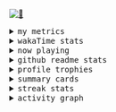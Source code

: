 [![🐙](https://hits.seeyoufarm.com/api/count/incr/badge.svg?url=https%3A%2F%2Fgithub.com%2Fktnkk%2Fhit-counter&count_bg=%23070707&title_bg=%23070707&icon=&icon_color=%23E7E7E7&title=visitors&edge_flat=true)](https://hits.seeyoufarm.com)

<details>
  <summary> <samp>my metrics</samp></summary>
  
  <br>
  
 ![🐳](https://github.com/kkhys/kkhys/blob/main/github-metrics.svg)
  
  ***
</details>

<details>
  <summary> <samp>wakaTime stats</samp></summary>
  
  <br>
  
<!--START_SECTION:waka-->
![Code Time](http://img.shields.io/badge/Code%20Time-4%2C701%20hrs%2057%20mins-blue)

**🐱 My GitHub Data** 

> 📦 5.2 MB Used in GitHub's Storage 
 > 
> 💼 Opted to Hire
 > 
> 📜 9 Public Repositories 
 > 
> 🔑 23 Private Repositories 
 > 
**I'm an Early 🐤** 

```text
🌞 Morning                8119 commits        ███████░░░░░░░░░░░░░░░░░░   28.78 % 
🌆 Daytime                6284 commits        ██████░░░░░░░░░░░░░░░░░░░   22.27 % 
🌃 Evening                11621 commits       ██████████░░░░░░░░░░░░░░░   41.19 % 
🌙 Night                  2189 commits        ██░░░░░░░░░░░░░░░░░░░░░░░   07.76 % 
```
📅 **I'm Most Productive on Sunday** 

```text
Monday                   3593 commits        ███░░░░░░░░░░░░░░░░░░░░░░   12.74 % 
Tuesday                  3994 commits        ████░░░░░░░░░░░░░░░░░░░░░   14.16 % 
Wednesday                3941 commits        ███░░░░░░░░░░░░░░░░░░░░░░   13.97 % 
Thursday                 3790 commits        ███░░░░░░░░░░░░░░░░░░░░░░   13.43 % 
Friday                   4104 commits        ████░░░░░░░░░░░░░░░░░░░░░   14.55 % 
Saturday                 4086 commits        ████░░░░░░░░░░░░░░░░░░░░░   14.48 % 
Sunday                   4705 commits        ████░░░░░░░░░░░░░░░░░░░░░   16.68 % 
```


📊 **This Week I Spent My Time On** 

```text
🕑︎ Time Zone: Asia/Tokyo

💬 Programming Languages: 
Other                    25 hrs 3 mins       █████████████░░░░░░░░░░░░   51.53 % 
Java                     17 hrs 24 mins      █████████░░░░░░░░░░░░░░░░   35.80 % 
TypeScript               4 hrs 16 mins       ██░░░░░░░░░░░░░░░░░░░░░░░   08.80 % 
Play 2 Routing           49 mins             ░░░░░░░░░░░░░░░░░░░░░░░░░   01.69 % 
Play2                    21 mins             ░░░░░░░░░░░░░░░░░░░░░░░░░   00.73 % 

🔥 Editors: 
Chrome                   25 hrs 4 mins       █████████████░░░░░░░░░░░░   51.57 % 
IntelliJ IDEA            23 hrs 32 mins      ████████████░░░░░░░░░░░░░   48.43 % 

💻 Operating System: 
Mac                      48 hrs 37 mins      █████████████████████████   100.00 % 
```


 Last Updated on 2024/09/24 18:48:23 UTC
<!--END_SECTION:waka-->
  
  ***
</details>


<details>
  <summary> <samp>now playing</samp></summary>
  
  <br>
 
 [![🐟](https://spotify-github-profile.vercel.app/api/view?uid=31ryofms4dnv7mrohhepo4c4zgqu&cover_image=true&theme=default&show_offline=false&background_color=121212&bar_color=53b14f&bar_color_cover=false)](https://open.spotify.com/user/31ryofms4dnv7mrohhepo4c4zgqu)
  
  ***
</details>

<details>
  <summary> <samp>github readme stats</samp></summary>
  
  <br>
  
 <p align="left"> 
  <img alt="🐠" src="https://github-readme-stats.vercel.app/api?username=kkhys&count_private=true&show_icons=true&theme=dark&include_all_commits=true" />
  <img alt="🐟" src="https://github-readme-stats.vercel.app/api/top-langs/?username=kkhys&layout=compact&theme=dark&langs_count=10&hide=HTML,CSS,SCSS" />
</p>
  
  ***
</details>

<details>
  <summary> <samp>profile trophies</samp></summary>
  
  <br>
  
  [![🐬](https://github-profile-trophy.vercel.app/?username=kkhys&rank=SECRET,SSS,SS,S,AAA,AA,A&theme=darkhub&row=1&margin-w=10&no-bg=true)](https://github.com/ryo-ma/github-profile-trophy)
  
  ***
</details>

<details>
  <summary> <samp>summary cards</samp></summary>
  
  <br>
  
  ![🐋](https://github-profile-summary-cards.vercel.app/api/cards/profile-details?username=kkhys&theme=github_dark)
  ![🦑](https://github-profile-summary-cards.vercel.app/api/cards/repos-per-language?username=kkhys&theme=github_dark)
  ![🦭](https://github-profile-summary-cards.vercel.app/api/cards/most-commit-language?username=kkhys&theme=github_dark)
  ![🦀](https://github-profile-summary-cards.vercel.app/api/cards/stats?username=kkhys&theme=github_dark)
  ![🦈](https://github-profile-summary-cards.vercel.app/api/cards/productive-time?username=kkhys&theme=github_dark)
  
  ***
</details>

<details>
  <summary> <samp>streak stats</samp></summary>
  
  <br>
  
  [![🐠](http://github-readme-streak-stats.herokuapp.com?user=kkhys&theme=dark)](https://git.io/streak-stats)
  
  ***
</details>

<details>
  <summary> <samp>activity graph</samp></summary>
  
  <br>
  
  [![🐡](https://github-readme-activity-graph.vercel.app/graph?username=kkhys&theme=xcode)](https://github.com/ashutosh00710/github-readme-activity-graph)
  
  ***
</details>
